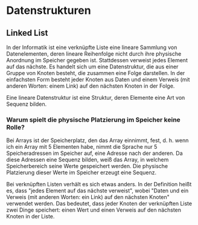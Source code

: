 # Datenstrukturen

## Linked List

In der Informatik ist eine verknüpfte Liste eine lineare Sammlung von Datenelementen, deren lineare Reihenfolge nicht durch ihre physische Anordnung im Speicher gegeben ist. Stattdessen verweist jedes Element auf das nächste. Es handelt sich um eine Datenstruktur, die aus einer Gruppe von Knoten besteht, die zusammen eine Folge darstellen. In der einfachsten Form besteht jeder Knoten aus Daten und einem Verweis (mit anderen Worten: einem Link) auf den nächsten Knoten in der Folge.

Eine lineare Datenstruktur ist eine Struktur, deren Elemente eine Art von Sequenz bilden.

### Warum spielt die physische Platzierung im Speicher keine Rolle?

Bei Arrays ist der Speicherplatz, den das Array einnimmt, fest, d. h. wenn ich ein Array mit 5 Elementen habe, nimmt die Sprache nur 5 Speicheradressen im Speicher auf, eine Adresse nach der anderen. Da diese Adressen eine Sequenz bilden, weiß das Array, in welchem Speicherbereich seine Werte gespeichert werden. Die physische Platzierung dieser Werte im Speicher erzeugt eine Sequenz.

Bei verknüpften Listen verhält es sich etwas anders. In der Definition heißt es, dass "jedes Element auf das nächste verweist", wobei "Daten und ein Verweis (mit anderen Worten: ein Link) auf den nächsten Knoten" verwendet werden. Das bedeutet, dass jeder Knoten der verknüpften Liste zwei Dinge speichert: einen Wert und einen Verweis auf den nächsten Knoten in der Liste.
